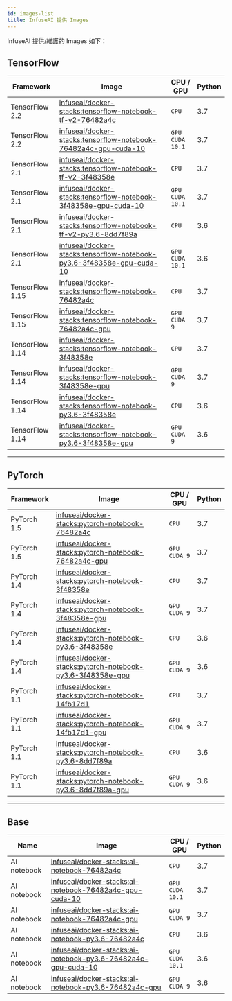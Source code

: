 ```yaml
---
id: images-list
title: InfuseAI 提供 Images
---
```


InfuseAI 提供/維護的 Images 如下：  

## TensorFlow

|Framework|Image|CPU / GPU|Python|
|-        |-     |-     |-    |
|TensorFlow 2.2|[infuseai/docker-stacks:tensorflow-notebook-tf-v2-76482a4c](https://hub.docker.com/layers/infuseai/docker-stacks/tensorflow-notebook-tf-v2-76482a4c/images/sha256-25d85313693ae36e76d950c0203740cfb8942dc4ac7d0793c35065e060105eb5?context=repo)|`CPU`|3.7|
|TensorFlow 2.2|[infuseai/docker-stacks:tensorflow-notebook-76482a4c-gpu-cuda-10](https://hub.docker.com/layers/infuseai/docker-stacks/tensorflow-notebook-76482a4c-gpu-cuda-10/images/sha256-6d19760ff0e5ce96bce20509de38c89a6c8b7ad3def42915cab97f3cd0ef34b2?context=repo)|`GPU`<br/>`CUDA 10.1`|3.7|
|TensorFlow 2.1|[infuseai/docker-stacks:tensorflow-notebook-tf-v2-3f48358e](https://hub.docker.com/layers/infuseai/docker-stacks/tensorflow-notebook-tf-v2-3f48358e/images/sha256-ad8d818a534174052ae1399f8b160921b442c96e7ea8d638e60c28484370ed97?context=repo)|`CPU`|3.7|
|TensorFlow 2.1|[infuseai/docker-stacks:tensorflow-notebook-3f48358e-gpu-cuda-10](https://hub.docker.com/layers/infuseai/docker-stacks/tensorflow-notebook-3f48358e-gpu-cuda-10/images/sha256-2407779fe836914b67f1f532377b2ee5eb873b62ae06fa38e4f4e626c712e759?context=repo)|`GPU`<br/>`CUDA 10.1`|3.7|
|TensorFlow 2.1|[infuseai/docker-stacks:tensorflow-notebook-tf-v2-py3.6-8dd7f89a](https://hub.docker.com/layers/infuseai/docker-stacks/tensorflow-notebook-tf-v2-py3.6-8dd7f89a/images/sha256-40ce093fa9581001a97c8b47aece9e50972a28784e882736ee308686c2733f2b?context=explore)|`CPU`|3.6|
|TensorFlow 2.1|[infuseai/docker-stacks:tensorflow-notebook-py3.6-3f48358e-gpu-cuda-10](https://hub.docker.com/layers/infuseai/docker-stacks/tensorflow-notebook-py3.6-3f48358e-gpu-cuda-10/images/sha256-284e4a28fc7450ba50559aff631fdd9ea6a0f73b6eeb04aa9651eeb14de81515?context=repo)|`GPU`<br>`CUDA 10.1`|3.6|
|TensorFlow 1.15|[infuseai/docker-stacks:tensorflow-notebook-76482a4c](https://hub.docker.com/layers/infuseai/docker-stacks/tensorflow-notebook-76482a4c/images/sha256-226ab6cc9aca28d2730177661d1a8e3fb754396a70673b407c2db9238e1b41b3?context=repo)|`CPU`|3.7|
|TensorFlow 1.15|[infuseai/docker-stacks:tensorflow-notebook-76482a4c-gpu](https://hub.docker.com/layers/infuseai/docker-stacks/tensorflow-notebook-76482a4c-gpu/images/sha256-a0bfba9a8994e295a065f555308eaca0aab485cc84bbc9b6e0d0417c9333c3ce?context=repo)|`GPU`<br/>`CUDA 9`|3.7|
|TensorFlow 1.14|[infuseai/docker-stacks:tensorflow-notebook-3f48358e](https://hub.docker.com/layers/infuseai/docker-stacks/tensorflow-notebook-3f48358e/images/sha256-f105e3bc3b8f9b10b9c58f03530ccd5a370484db17aa60e5eef2355426d6f436?context=repo)|`CPU`|3.7|
|TensorFlow 1.14|[infuseai/docker-stacks:tensorflow-notebook-3f48358e-gpu](https://hub.docker.com/layers/infuseai/docker-stacks/tensorflow-notebook-3f48358e-gpu/images/sha256-68b03eddf2eefaee40dc7ad6b2d4a6feecdffbeff35d1af759c466dae170cc54?context=repo)|`GPU`<br>`CUDA 9`|3.7|
|TensorFlow 1.14|[infuseai/docker-stacks:tensorflow-notebook-py3.6-3f48358e](https://hub.docker.com/layers/infuseai/docker-stacks/tensorflow-notebook-py3.6-3f48358e/images/sha256-8612d387f728fb7fce7305e643dcbd9bae7b6fdb0baba2c33ae0b2cccbf39747?context=repo)|`CPU`|3.6|
|TensorFlow 1.14|[infuseai/docker-stacks:tensorflow-notebook-py3.6-3f48358e-gpu](https://hub.docker.com/layers/infuseai/docker-stacks/tensorflow-notebook-py3.6-3f48358e-gpu/images/sha256-f9d9d0130e0357742a777dbc29ba5c17d3dfb3d6300f6fae6593446d4813929f?context=repo)|`GPU`<br>`CUDA 9`|3.6|

---

## PyTorch

|Framework|Image|CPU / GPU|Python|
|-        |-     |-      |-    |
|PyTorch 1.5|[infuseai/docker-stacks:pytorch-notebook-76482a4c](https://hub.docker.com/layers/infuseai/docker-stacks/pytorch-notebook-76482a4c/images/sha256-b675b257506cfd492af56b0ae75c55a7c261617d909b6125635db4c5b995056d?context=repo)|`CPU`|3.7|
|PyTorch 1.5|[infuseai/docker-stacks:pytorch-notebook-76482a4c-gpu](https://hub.docker.com/layers/infuseai/docker-stacks/pytorch-notebook-76482a4c-gpu/images/sha256-1297dbd85de6cea969bc0c80948ed183a78cc6fce6afa22ec3f6df66563ef16e?context=repo)|`GPU`<br/>`CUDA 9`|3.7|
|PyTorch 1.4|[infuseai/docker-stacks:pytorch-notebook-3f48358e](https://hub.docker.com/layers/infuseai/docker-stacks/pytorch-notebook-3f48358e/images/sha256-e21ea65747e5c46d204554a50b5c3ca360d4442362b92c6aaa274835deaaa89d?context=repo)|`CPU`|3.7|
|PyTorch 1.4|[infuseai/docker-stacks:pytorch-notebook-3f48358e-gpu](https://hub.docker.com/layers/infuseai/docker-stacks/pytorch-notebook-3f48358e-gpu/images/sha256-c82057c234e50c958081fe1f8a8df05aea6ec9efb6d5567d55a7fb917e86d931?context=repo)|`GPU`<br>`CUDA 9`|3.7|
|PyTorch 1.4|[infuseai/docker-stacks:pytorch-notebook-py3.6-3f48358e](https://hub.docker.com/layers/infuseai/docker-stacks/pytorch-notebook-py3.6-3f48358e/images/sha256-a951d824a9bc802c85fb0259658a94c102651a9defd1ddd0a9de928ac097f241?context=repo)|`CPU`|3.6|
|PyTorch 1.4|[infuseai/docker-stacks:pytorch-notebook-py3.6-3f48358e-gpu](https://hub.docker.com/layers/infuseai/docker-stacks/pytorch-notebook-py3.6-3f48358e-gpu/images/sha256-15875a752f89d39d853a8b4b17a6477414def58875c3ece7ef5b6bfebb44a9ac?context=repo)|`GPU`<br>`CUDA 9`|3.6|
|PyTorch 1.1|[infuseai/docker-stacks:pytorch-notebook-14fb17d1](https://hub.docker.com/layers/infuseai/docker-stacks/pytorch-notebook-14fb17d1/images/sha256-6b8127b7a9692faea7bbd85964c37752236748625d59e387d5ffd3d7b0e08970?context=explore)|`CPU`|3.7|
|PyTorch 1.1|[infuseai/docker-stacks:pytorch-notebook-14fb17d1-gpu](https://hub.docker.com/layers/infuseai/docker-stacks/pytorch-notebook-14fb17d1-gpu/images/sha256-f61cf5ca8d0d5b8bb19a330ad2c6196d31fe0ecfb41b39a8b88259b6712e18d6?context=explore)|`GPU`<br>`CUDA 9`|3.7|
|PyTorch 1.1|[infuseai/docker-stacks:pytorch-notebook-py3.6-8dd7f89a](https://hub.docker.com/layers/infuseai/docker-stacks/pytorch-notebook-py3.6-8dd7f89a/images/sha256-83668e13fd408eef969907a2d4b81cef9055450efb9f4621af0a53340371ef37?context=explore)|`CPU`|3.6|
|PyTorch 1.1|[infuseai/docker-stacks:pytorch-notebook-py3.6-8dd7f89a-gpu](https://hub.docker.com/layers/infuseai/docker-stacks/pytorch-notebook-py3.6-8dd7f89a-gpu/images/sha256-961cf0a060b32d3cb93a2c02395b2455e630f90318a8f7222887ef9775d1360d?context=explore)|`GPU`<br>`CUDA 9`|3.6|

---

## Base

|Name|Image|CPU / GPU|Python|
|-   |-     |-      |-    |
|AI notebook|[infuseai/docker-stacks:ai-notebook-76482a4c](https://hub.docker.com/layers/infuseai/docker-stacks/ai-notebook-76482a4c/images/sha256-954f0453279c90ac87152ae19a7cbadb3bcf0bd1c63760b56cda931dd720ee39?context=repo)|`CPU`|3.7|
|AI notebook|[infuseai/docker-stacks:ai-notebook-76482a4c-gpu-cuda-10](https://hub.docker.com/layers/infuseai/docker-stacks/ai-notebook-76482a4c-gpu-cuda-10/images/sha256-2e9e56e2711f9b11708779e0d2a398153c70f40afa9c4a11540f94018ca0b797?context=repo)|`GPU`<br>`CUDA 10.1`|3.7|
|AI notebook|[infuseai/docker-stacks:ai-notebook-76482a4c-gpu](https://hub.docker.com/layers/infuseai/docker-stacks/ai-notebook-76482a4c-gpu/images/sha256-69a72372cc6b0309007320b034a4ed01a6bebfcecc059ebc0993a47960e18e66?context=repo)|`GPU`<br>`CUDA 9`|3.7|
|AI notebook|[infuseai/docker-stacks:ai-notebook-py3.6-76482a4c](https://hub.docker.com/layers/infuseai/docker-stacks/ai-notebook-py3.6-3f48358e/images/sha256-ae962fc8aa0406a061e9b40e0af06690bfc49a355282e50fddca195294232ba9?context=repo)|`CPU`|3.6|
|AI notebook|[infuseai/docker-stacks:ai-notebook-py3.6-76482a4c-gpu-cuda-10](https://hub.docker.com/layers/infuseai/docker-stacks/ai-notebook-py3.6-3f48358e-gpu-cuda-10/images/sha256-bb5df2b75f835daa6d0868cff01c8b8dbe65f9ef3157d6af063c5f733ae797b4?context=repo)|`GPU`<br>`CUDA 10.1`|3.6|
|AI notebook|[infuseai/docker-stacks:ai-notebook-py3.6-76482a4c-gpu](https://hub.docker.com/layers/infuseai/docker-stacks/ai-notebook-py3.6-3f48358e-gpu/images/sha256-1201041707de437a1d9c8bb329ba98335e1bac04a06a163ccce0e66c48abdd29?context=repo)|`GPU`<br>`CUDA 9`|3.6|
